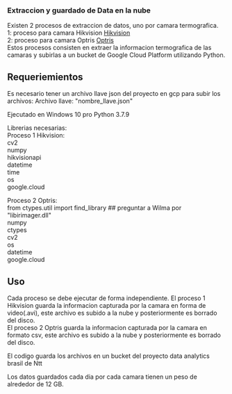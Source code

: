 ### Extraccion y guardado de Data en la nube

Existen 2 procesos de extraccion de datos, uno por camara termografica.  
1: proceso para camara Hikvision [Hikvision](https://github.com/KevinValenciaM/Enami/blob/main/Extraer%20data%20termografica/hikvi_2_gcp_remove.py)  
2: proceso para camara Optris [Optris](https://github.com/KevinValenciaM/Enami/blob/main/Extraer%20data%20termografica/obtiene_termal_value_gcp_2.py)  
Estos procesos consisten en extraer la informacion termografica de las camaras y subirlas a un bucket de Google Cloud Platform utilizando Python.

## Requeriemientos

Es necesario tener un archivo llave json del proyecto en gcp para subir los archivos: 
Archivo llave: "nombre_llave.json"

Ejecutado en Windows 10 pro
Python 3.7.9

Librerias necesarias:  
Proceso 1 Hikvision:  
cv2  
numpy  
hikvisionapi  
datetime  
time  
os  
google.cloud  

Proceso 2 Optris:  
from ctypes.util import find_library  ## preguntar a Wilma por "libirimager.dll"  
numpy  
ctypes  
cv2  
os  
datetime  
google.cloud  

## Uso

Cada proceso se debe ejecutar de forma independiente.
El proceso 1 Hikvision guarda la informacion capturada por la camara en forma de video(.avi), este archivo es subido a la nube y posteriormente es borrado del disco.  
El proceso 2 Optris guarda la informacion capturada por la camara en formato csv, este archivo es subido a la nube y posteriormente es borrado del disco.

El codigo guarda los archivos en un bucket del proyecto data analytics brasil de Ntt

Los datos guardados cada dia por cada camara tienen un peso de alrededor de 12 GB.
